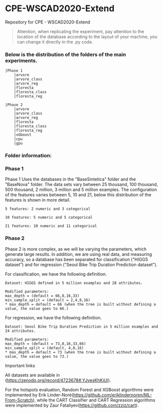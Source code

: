 # CPE-WSCAD2020-Extend
 Repository for CPE - WSCAD2020-Extend
 
> Attention, when replicating the experiment, pay attention to the location of the database according to the layout of your machine, you can change it directly in the .py code.
 
### Below is the distribution of the folders of the main experiments.

	|Phase 1
	    |arvore
		|arvore_class
		|arvore_reg
	    |floresta
		|floresta_class
		|floresta_reg

	|Phase 2
	    |arvore
		|arvore_class
		|arvore_reg
	    |floresta
		|floresta_class
		|floresta_reg	 	
	    |xGboost
		|cpu
		|gpu 	

### Folder information:


### Phase 1

Phase 1 Uses the databases in the "BaseSintetica" folder and the "BaseNova" folder. The data sets vary between 25 thousand, 100 thousand, 500 thousand, 2 million, 3 million and 5 million examples. The configuration of the features varies between 5, 10 and 21, below this distribution of the features is shown in more detail.

	5 features: 2 numeric and 3 categorical

	10 features: 5 numeric and 5 categorical

	21 features: 10 numeric and 11 categorical



### Phase 2

Phase 2 is more complex, as we will be varying the parameters, which generate large results. In addition, we are using real data, and measuring accuracy, so a database has been separated for classification ("HIGGS dataset") and for regression ("Seoul Bike Trip Duration Prediction dataset").


For classification, we have the following definition.

	Dataset: HIGGS defined in 5 million examples and 28 attributes.

	Modified parameters:
	max_depth = (default = 66,8,16,33)
	min_sample_split = (default = 2,4,8,16)
	* max_depth = default = 66 (when the tree is built without defining a value, the value goes to 66.)
	

	
For regression, we have the following definition.

	Dataset: Seoul Bike Trip Duration Prediction in 5 million examples and 24 attributes.

	Modified parameters:
	max_depth = (default = 73,8,16,33,66)
	min_sample_split = (default, 4,8,16)
	* max_depth = default = 73 (when the tree is built without defining a value, the value goes to 73.)
	





Important links

All datasets are available in (https://zenodo.org/record/4723678#.YJvesKhKiUl).


For the hotspots evaluation, Random Forest and XGBoost algorithms  were implemented by Erik Linder-Noré(https://github.com/eriklindernoren/ML-From-Scratch), while the CART Classifier and CART Regression  algorithms  were implemented by Zaur Fataliyev(https://github.com/zziz/cart).
